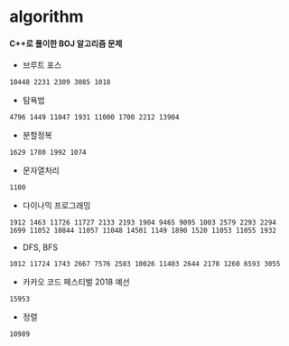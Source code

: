 # algorithm 
#### C++로 풀이한 BOJ 알고리즘 문제
* 브루트 포스
```
10448 2231 2309 3085 1018

```
* 탐욕법
```
4796 1449 11047 1931 11000 1700 2212 13904
```
* 분할정복
```
1629 1780 1992 1074
```
* 문자열처리
```
1100
```
* 다이나믹 프로그래밍
```
1912 1463 11726 11727 2133 2193 1904 9465 9095 1003 2579 2293 2294 1699 11052 10844 11057 11048 14501 1149 1890 1520 11053 11055 1932
```
* DFS, BFS
```
1012 11724 1743 2667 7576 2583 10026 11403 2644 2178 1260 6593 3055
```
* 카카오 코드 페스티벌 2018 예선
```
15953
```
* 정렬
```
10989
```